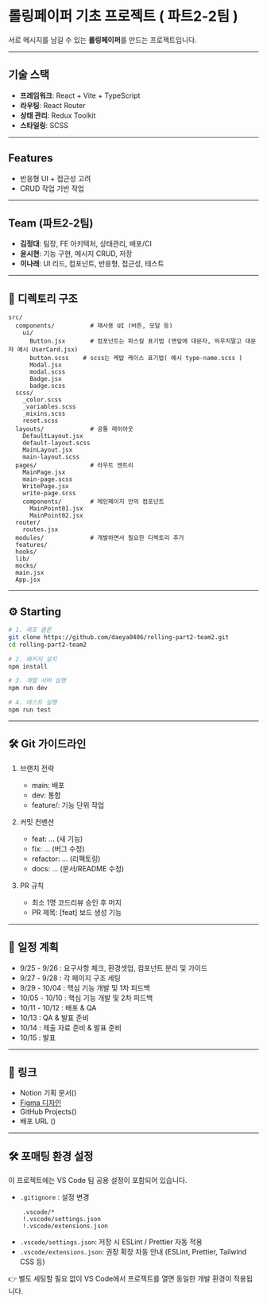 # 롤링페이퍼 기초 프로젝트 ( 파트2-2팀 )

서로 메시지를 남길 수 있는 **롤링페이퍼**를 만드는 프로젝트입니다.  

---

## 기술 스택

- **프레임워크**: React + Vite + TypeScript
- **라우팅**: React Router
- **상태 관리**: Redux Toolkit
- **스타일링**: SCSS

---

## Features

- 반응형 UI + 접근성 고려
- CRUD 작업 기반 작업

---

## Team (파트2-2팀)

- **김정대**: 팀장, FE 아키텍처, 상태관리, 배포/CI
- **윤시현**: 기능 구현, 메시지 CRUD, 저장
- **이나래**: UI 리드, 컴포넌트, 반응형, 접근성, 테스트

---

## 📂 디렉토리 구조

```
src/
  components/          # 재사용 UI (버튼, 모달 등)
    ui/
      Button.jsx       # 컴포넌트는 파스칼 표기법 (맨앞에 대문자, 띄우지말고 대문자 예시 UserCard.jsx)
      button.scss    # scss는 케밥 케이스 표기법( 예시 type-name.scss )
      Modal.jsx
      modal.scss
      Badge.jsx
      badge.scss
  scss/
    _color.scss
    _variables.scss
    _mixins.scss
    reset.scss
  layouts/             # 공통 레이아웃
    DefaultLayout.jsx
    default-layout.scss
    MainLayout.jsx
    main-layout.scss
  pages/               # 라우트 엔트리
    MainPage.jsx
    main-page.scss
    WritePage.jsx      
    write-page.scss   
    components/        # 메인페이지 안의 컴포넌트
      MainPoint01.jsx
      MainPoint02.jsx          
  router/
    routes.jsx
  modules/             # 개발하면서 필요한 디렉토리 추가
  features/
  hooks/
  lib/   
  mocks/
  main.jsx
  App.jsx
```

---

## ⚙️ Starting

```bash
# 1. 레포 클론
git clone https://github.com/daeya0406/rolling-part2-team2.git
cd rolling-part2-team2

# 2. 패키지 설치
npm install

# 3. 개발 서버 실행
npm run dev

# 4. 테스트 실행
npm run test
```

---

## 🛠️ Git 가이드라인

1. 브랜치 전략
   - main: 배포  
   - dev: 통합  
   - feature/<scope>: 기능 단위 작업  

2. 커밋 컨벤션
   - feat: ... (새 기능)  
   - fix: ... (버그 수정)  
   - refactor: ... (리팩토링)  
   - docs: ... (문서/README 수정)  

3. PR 규칙
   - 최소 1명 코드리뷰 승인 후 머지  
   - PR 제목: [feat] 보드 생성 기능

---

## 📅 일정 계획
- 9/25 - 9/26 : 요구사항 체크, 환경셋업, 컴포넌트 분리 및 가이드  
- 9/27 - 9/28 : 각 페이지 구조 세팅  
- 9/29 - 10/04 : 핵심 기능 개발 및 1차 피드백  
- 10/05 - 10/10 : 핵심 기능 개발 및 2차 피드백  
- 10/11 - 10/12 : 배포 & QA  
- 10/13 : QA & 발표 준비  
- 10/14 : 제출 자료 준비 & 발표 준비  
- 10/15 : 발표


---

## 🔗 링크
- Notion 기획 문서()
- [Figma 디자인](https://www.figma.com/design/cbZ9PNKSFg4mS7Lf1roZlp/-AAA-%E1%84%85%E1%85%A9%E1%86%AF%E1%84%85%E1%85%B5%E1%86%BC?node-id=0-1&t=9ro8YozglWSgW6hw-1)
- GitHub Projects()
- 배포 URL ()

---

## 🛠️ 포매팅 환경 설정

이 프로젝트에는 VS Code 팀 공용 설정이 포함되어 있습니다.

- `.gitignore` : 설정 변경
```
    .vscode/*
    !.vscode/settings.json
    !.vscode/extensions.json
```
- `.vscode/settings.json`: 저장 시 ESLint / Prettier 자동 적용
- `.vscode/extensions.json`: 권장 확장 자동 안내 (ESLint, Prettier, Tailwind CSS 등)

👉 별도 세팅할 필요 없이 VS Code에서 프로젝트를 열면 동일한 개발 환경이 적용됩니다.
